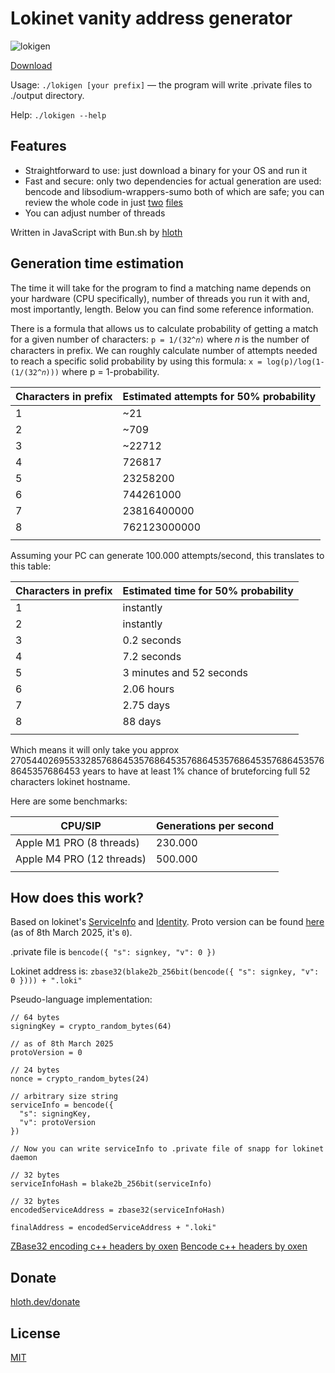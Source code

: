 # Lokinet vanity address generator

![lokigen](https://github.com/user-attachments/assets/767150ef-08e2-4e6a-b055-94b12286dc36)

[Download](https://github.com/VityaSchel/lokinet-vanity-address-generator/releases)

Usage: `./lokigen [your prefix]` — the program will write .private files to ./output directory.

Help: `./lokigen --help`

## Features

- Straightforward to use: just download a binary for your OS and run it
- Fast and secure: only two dependencies for actual generation are used: bencode and libsodium-wrappers-sumo both of which are safe; you can review the whole code in just [two](./src/index.ts) [files](./src/worker.ts)
- You can adjust number of threads

Written in JavaScript with Bun.sh by [hloth](https://hloth.dev)

## Generation time estimation

The time it will take for the program to find a matching name depends on your hardware (CPU specifically), number of threads you run it with and, most importantly, length. Below you can find some reference information.

There is a formula that allows us to calculate probability of getting a match for a given number of characters: `p = 1/(32^𝑛)` where 𝑛 is the number of characters in prefix. We can roughly calculate number of attempts needed to reach a specific solid probability by using this formula: `x = log(p)/log(1-(1/(32^𝑛)))` where p = 1-probability.

| Characters in prefix | Estimated attempts for 50% probability |
| -------------------- | -------------------------------------- |
| 1                    | ~21                                    |
| 2                    | ~709                                   |
| 3                    | ~22712                                 |
| 4                    | 726817                                 |
| 5                    | 23258200                               |
| 6                    | 744261000                              |
| 7                    | 23816400000                            |
| 8                    | 762123000000                           |
|                      |                                        |

Assuming your PC can generate 100.000 attempts/second, this translates to this table:

| Characters in prefix | Estimated time for 50% probability |
| -------------------- | ---------------------------------- |
| 1                    | instantly                          |
| 2                    | instantly                          |
| 3                    | 0.2 seconds                        |
| 4                    | 7.2 seconds                        |
| 5                    | 3 minutes and 52 seconds           |
| 6                    | 2.06 hours                         |
| 7                    | 2.75 days                          |
| 8                    | 88 days                            |
|                      |                                    |

Which means it will only take you approx 270544026955332857686453576864535768645357686453576864535768645357686453 years to have at least 1% chance of bruteforcing full 52 characters lokinet hostname.

Here are some benchmarks:

| CPU/SIP                   | Generations per second |
| ------------------------- | ---------------------- |
| Apple M1 PRO (8 threads)  | 230.000                |
| Apple M4 PRO (12 threads) | 500.000                |
|                           |                        |

## How does this work?

Based on lokinet's [ServiceInfo](https://github.com/oxen-io/lokinet/blob/178ac1757b1a6e835b9e39561376318c77e5ff08/llarp/service/info.cpp#L23) and [Identity](https://github.com/oxen-io/lokinet/blob/178ac1757b1a6e835b9e39561376318c77e5ff08/llarp/service/identity.cpp#L47). Proto version can be found [here](https://github.com/oxen-io/lokinet/blob/178ac1757b1a6e835b9e39561376318c77e5ff08/llarp/constants/proto.hpp#L7) (as of 8th March 2025, it's `0`).

.private file is `bencode({ "s": signkey, "v": 0 })`

Lokinet address is: `zbase32(blake2b_256bit(bencode({ "s": signkey, "v": 0 }))) + ".loki"`

Pseudo-language implementation:

```
// 64 bytes
signingKey = crypto_random_bytes(64)

// as of 8th March 2025
protoVersion = 0

// 24 bytes
nonce = crypto_random_bytes(24)

// arbitrary size string
serviceInfo = bencode({
  "s": signingKey,
  "v": protoVersion
})

// Now you can write serviceInfo to .private file of snapp for lokinet daemon

// 32 bytes
serviceInfoHash = blake2b_256bit(serviceInfo)

// 32 bytes
encodedServiceAddress = zbase32(serviceInfoHash)

finalAddress = encodedServiceAddress + ".loki"
```

[ZBase32 encoding c++  headers by oxen](https://github.com/oxen-io/oxen-encoding/blob/dev/oxenc/base32z.h)
[Bencode c++ headers by oxen](https://github.com/oxen-io/oxen-encoding/blob/dev/oxenc/bt.h)

## Donate

[hloth.dev/donate](https://hloth.dev/donate)

## License

[MIT](./LICENSE.md)